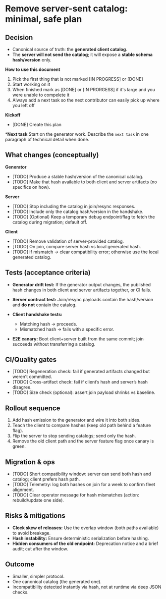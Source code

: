 # Remove server-sent catalog: minimal, safe plan

## Decision

* Canonical source of truth: the **generated client catalog**.
* The **server will not send the catalog**; it will expose a **stable schema hash/version** only.

**How to use this document**
1. Pick the first thing that is not marked [IN PROGRESS] or [DONE]
2. Start working on it
3. When finished mark as [DONE] or [IN PRORGESS] if it's large and you were unable to compelete it
4. Always add a next task so the next contributor can easily pick up where you left off

**Kickoff**

* [DONE] Create this plan

***Next task**
Start on the generator work. Describe the `next task` in one paragraph of technical detail when done.

## What changes (conceptually)

**Generator**

* [TODO] Produce a stable hash/version of the canonical catalog.
* [TODO] Make that hash available to both client and server artifacts (no specifics on how).

**Server**

* [TODO] Stop including the catalog in join/resync responses.
* [TODO] Include only the catalog hash/version in the handshake.
* [TODO] (Optional) Keep a temporary debug endpoint/flag to fetch the catalog during migration; default off.

**Client**

* [TODO] Remove validation of server-provided catalog.
* [TODO] On join, compare server hash vs local generated hash.
* [TODO] If mismatch → clear compatibility error; otherwise use the local generated catalog.

## Tests (acceptance criteria)

* **Generator drift test:** If the generator output changes, the published hash changes in both client and server artifacts together, or CI fails.
* **Server contract test:** Join/resync payloads contain the hash/version and **do not** contain the catalog.
* **Client handshake tests:**

  * Matching hash → proceeds.
  * Mismatched hash → fails with a specific error.
* **E2E canary:** Boot client+server built from the same commit; join succeeds without transferring a catalog.

## CI/Quality gates

* [TODO] Regeneration check: fail if generated artifacts changed but weren’t committed.
* [TODO] Cross-artifact check: fail if client’s hash and server’s hash disagree.
* [TODO] Size check (optional): assert join payload shrinks vs baseline.

## Rollout sequence

1. Add hash emission to the generator and wire it into both sides.
2. Teach the client to compare hashes (keep old path behind a feature flag).
3. Flip the server to stop sending catalogs; send only the hash.
4. Remove the old client path and the server feature flag once canary is green.

## Migration & ops

* [TODO] Short compatibility window: server can send both hash and catalog; client prefers hash path.
* [TODO] Telemetry: log both hashes on join for a week to confirm fleet alignment.
* [TODO] Clear operator message for hash mismatches (action: rebuild/update one side).

## Risks & mitigations

* **Clock skew of releases:** Use the overlap window (both paths available) to avoid breakage.
* **Hash instability:** Ensure deterministic serialization before hashing.
* **Hidden consumers of the old endpoint:** Deprecation notice and a brief audit; cut after the window.

## Outcome

* Smaller, simpler protocol.
* One canonical catalog (the generated one).
* Incompatibility detected instantly via hash, not at runtime via deep JSON checks.

